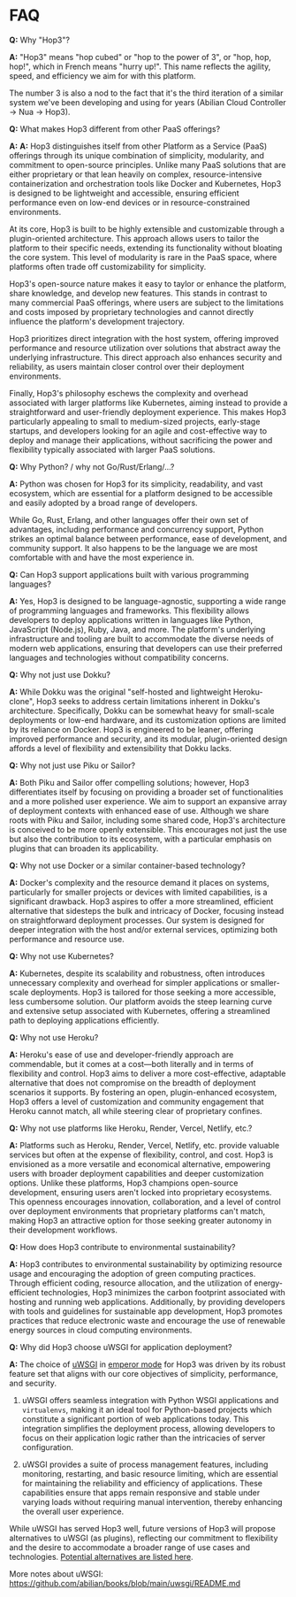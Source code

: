 # FAQ

**Q:** Why "Hop3"?

**A:** "Hop3" means "hop cubed" or "hop to the power of 3", or "hop, hop, hop!", which in French means "hurry up!". This name reflects the agility, speed, and efficiency we aim for with this platform.

The number 3 is also a nod to the fact that it's the third iteration of a similar system we've been developing and using for years (Abilian Cloud Controller -> Nua -> Hop3).

**Q:** What makes Hop3 different from other PaaS offerings?

**A:** **A:** Hop3 distinguishes itself from other Platform as a Service (PaaS) offerings through its unique combination of simplicity, modularity, and commitment to open-source principles. Unlike many PaaS solutions that are either proprietary or that lean heavily on complex, resource-intensive containerization and orchestration tools like Docker and Kubernetes, Hop3 is designed to be lightweight and accessible, ensuring efficient performance even on low-end devices or in resource-constrained environments.

At its core, Hop3 is built to be highly extensible and customizable through a plugin-oriented architecture. This approach allows users to tailor the platform to their specific needs, extending its functionality without bloating the core system. This level of modularity is rare in the PaaS space, where platforms often trade off customizability for simplicity.

Hop3's open-source nature makes it easy to taylor or enhance the platform, share knowledge, and develop new features. This stands in contrast to many commercial PaaS offerings, where users are subject to the limitations and costs imposed by proprietary technologies and cannot directly influence the platform's development trajectory.

Hop3 prioritizes direct integration with the host system, offering improved performance and resource utilization over solutions that abstract away the underlying infrastructure. This direct approach also enhances security and reliability, as users maintain closer control over their deployment environments.

Finally, Hop3's philosophy eschews the complexity and overhead associated with larger platforms like Kubernetes, aiming instead to provide a straightforward and user-friendly deployment experience. This makes Hop3 particularly appealing to small to medium-sized projects, early-stage startups, and developers looking for an agile and cost-effective way to deploy and manage their applications, without sacrificing the power and flexibility typically associated with larger PaaS solutions.

**Q:** Why Python? / why not Go/Rust/Erlang/...?

**A:** Python was chosen for Hop3 for its simplicity, readability, and vast ecosystem, which are essential for a platform designed to be accessible and easily adopted by a broad range of developers.

While Go, Rust, Erlang, and other languages offer their own set of advantages, including performance and concurrency support, Python strikes an optimal balance between performance, ease of development, and community support. It also happens to be the language we are most comfortable with and have the most experience in.

**Q:** Can Hop3 support applications built with various programming languages?

**A:** Yes, Hop3 is designed to be language-agnostic, supporting a wide range of programming languages and frameworks. This flexibility allows developers to deploy applications written in languages like Python, JavaScript (Node.js), Ruby, Java, and more. The platform's underlying infrastructure and tooling are built to accommodate the diverse needs of modern web applications, ensuring that developers can use their preferred languages and technologies without compatibility concerns.

**Q:** Why not just use Dokku?

**A:** While Dokku was the original "self-hosted and lightweight Heroku-clone", Hop3 seeks to address certain limitations inherent in Dokku's architecture. Specifically, Dokku can be somewhat heavy for small-scale deployments or low-end hardware, and its customization options are limited by its reliance on Docker. Hop3 is engineered to be leaner, offering improved performance and security, and its modular, plugin-oriented design affords a level of flexibility and extensibility that Dokku lacks.

**Q:** Why not just use Piku or Sailor?

**A:** Both Piku and Sailor offer compelling solutions; however, Hop3 differentiates itself by focusing on providing a broader set of functionalities and a more polished user experience. We aim to support an expansive array of deployment contexts with enhanced ease of use. Although we share roots with Piku and Sailor, including some shared code, Hop3's architecture is conceived to be more openly extensible. This encourages not just the use but also the contribution to its ecosystem, with a particular emphasis on plugins that can broaden its applicability.

**Q:** Why not use Docker or a similar container-based technology?

**A:** Docker's complexity and the resource demand it places on systems, particularly for smaller projects or devices with limited capabilities, is a significant drawback. Hop3 aspires to offer a more streamlined, efficient alternative that sidesteps the bulk and intricacy of Docker, focusing instead on straightforward deployment processes. Our system is designed for deeper integration with the host and/or external services, optimizing both performance and resource use.

**Q:** Why not use Kubernetes?

**A:** Kubernetes, despite its scalability and robustness, often introduces unnecessary complexity and overhead for simpler applications or smaller-scale deployments. Hop3 is tailored for those seeking a more accessible, less cumbersome solution. Our platform avoids the steep learning curve and extensive setup associated with Kubernetes, offering a streamlined path to deploying applications efficiently.

**Q:** Why not use Heroku?

**A:** Heroku's ease of use and developer-friendly approach are commendable, but it comes at a cost—both literally and in terms of flexibility and control. Hop3 aims to deliver a more cost-effective, adaptable alternative that does not compromise on the breadth of deployment scenarios it supports. By fostering an open, plugin-enhanced ecosystem, Hop3 offers a level of customization and community engagement that Heroku cannot match, all while steering clear of proprietary confines.

**Q:** Why not use platforms like Heroku, Render, Vercel, Netlify, etc.?

**A:** Platforms such as Heroku, Render, Vercel, Netlify, etc. provide valuable services but often at the expense of flexibility, control, and cost. Hop3 is envisioned as a more versatile and economical alternative, empowering users with broader deployment capabilities and deeper customization options. Unlike these platforms, Hop3 champions open-source development, ensuring users aren't locked into proprietary ecosystems. This openness encourages innovation, collaboration, and a level of control over deployment environments that proprietary platforms can't match, making Hop3 an attractive option for those seeking greater autonomy in their development workflows.

**Q:** How does Hop3 contribute to environmental sustainability?

**A:** Hop3 contributes to environmental sustainability by optimizing resource usage and encouraging the adoption of green computing practices. Through efficient coding, resource allocation, and the utilization of energy-efficient technologies, Hop3 minimizes the carbon footprint associated with hosting and running web applications. Additionally, by providing developers with tools and guidelines for sustainable app development, Hop3 promotes practices that reduce electronic waste and encourage the use of renewable energy sources in cloud computing environments.

**Q:** Why did Hop3 choose uWSGI for application deployment?

**A:** The choice of [uWSGI](https://uwsgi-docs.readthedocs.io/) in [emperor mode](https://uwsgi-docs.readthedocs.io/en/latest/Emperor.html) for Hop3 was driven by its robust feature set that aligns with our core objectives of simplicity, performance, and security.

1. uWSGI offers seamless integration with Python WSGI applications and `virtualenvs`, making it an ideal tool for Python-based projects which constitute a significant portion of web applications today. This integration simplifies the deployment process, allowing developers to focus on their application logic rather than the intricacies of server configuration.

1. uWSGI provides a suite of process management features, including monitoring, restarting, and basic resource limiting, which are essential for maintaining the reliability and efficiency of applications. These capabilities ensure that apps remain responsive and stable under varying loads without requiring manual intervention, thereby enhancing the overall user experience.

While uWSGI has served Hop3 well, future versions of Hop3 will propose alternatives to uWSGI (as plugins), reflecting our commitment to flexibility and the desire to accommodate a broader range of use cases and technologies. [Potential alternatives are listed here](https://github.com/abilian/books/blob/main/uwsgi/chap-9-2.md).

More notes about uWSGI: <https://github.com/abilian/books/blob/main/uwsgi/README.md>
